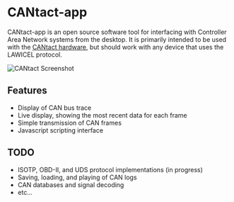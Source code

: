 # CANtact-app

CANtact-app is an open source software tool for interfacing with Controller Area
Network systems from the desktop. It is primarily intended to be used with the
[CANtact hardware](https://github.com/linklayer/cantact-hw), but should work
with any device that uses the LAWICEL protocol.

![CANtact Screenshot](https://raw.github.com/linklayer/cantact-app/master/cantact-screenshot.png)

## Features
- Display of CAN bus trace
- Live display, showing the most recent data for each frame
- Simple transmission of CAN frames
- Javascript scripting interface

## TODO
- ISOTP, OBD-II, and UDS protocol implementations (in progress)
- Saving, loading, and playing of CAN logs
- CAN databases and signal decoding
- etc...
